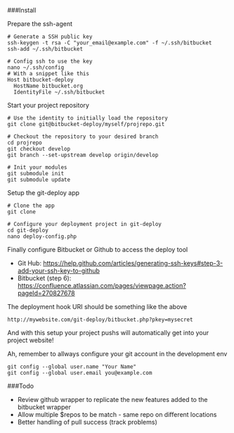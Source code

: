 ###Install

Prepare the ssh-agent

    # Generate a SSH public key
    ssh-keygen -t rsa -C "your_email@example.com" -f ~/.ssh/bitbucket
    ssh-add ~/.ssh/bitbucket

    # Config ssh to use the key
    nano ~/.ssh/config
    # With a snippet like this
    Host bitbucket-deploy
      HostName bitbucket.org
      IdentityFile ~/.ssh/bitbucket

Start your project repository

    # Use the identity to initially load the repository
    git clone git@bitbucket-deploy/myself/projrepo.git

    # Checkout the repository to your desired branch
    cd projrepo
    git checkout develop
    git branch --set-upstream develop origin/develop

    # Init your modules
    git submodule init
    git submodule update

Setup the git-deploy app

    # Clone the app
    git clone 

    # Configure your deployment project in git-deploy
    cd git-deploy
    nano deploy-config.php

Finally configure Bitbucket or Github to access the deploy tool

- Git Hub: https://help.github.com/articles/generating-ssh-keys#step-3-add-your-ssh-key-to-github
- Bitbucket (step 6): https://confluence.atlassian.com/pages/viewpage.action?pageId=270827678

The deployment hook URI should be something like the above
    
    http://mywebsite.com/git-deploy/bitbucket.php?pkey=mysecret


And with this setup your project pushs will automatically get into your project website!


Ah, remember to allways configure your git account in the development env

    git config --global user.name "Your Name"
    git config --global user.email you@example.com



###Todo

- Review github wrapper to replicate the new features added to the bitbucket wrapper
- Allow multiple $repos to be match - same repo on different locations
- Better handling of pull success (track problems)